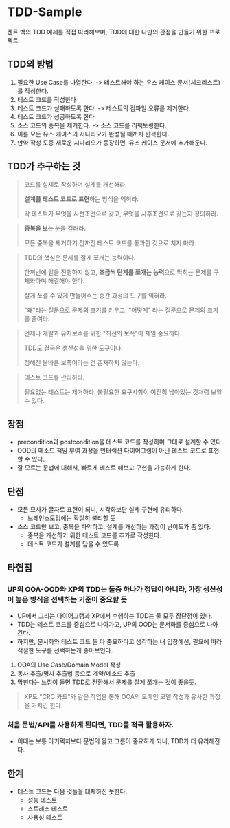 # TDD-Sample

켄트 백의 TDD 예제를 직접 따라해보며, TDD에 대한 나만의 관점을 만들기 위한 프로젝트

## TDD의 방법
1. 필요한 Use Case를 나열한다. -> 테스트해야 하는 유스 케이스 문서(체크리스트)를 작성한다.
2. 테스트 코드를 작성한다
3. 테스트 코드가 실패하도록 한다. -> 테스트의 컴파일 오류를 제거한다.
4. 테스트 코드가 성공하도록 한다.
5. 소스 코드의 중복을 제거한다. -> 소스 코드를 리팩토링한다.
6. 이를 모든 유스 케이스의 시나리오가 완성될 때까지 반복한다.
7. 만약 작성 도중 새로운 시나리오가 등장하면, 유스 케이스 문서에 추가해둔다.

## TDD가 추구하는 것
> 코드를 실제로 작성하며 설계를 개선해라.
> 
> **설계를 테스트 코드로 표현**하는 방식을 익혀라. 
> 
> 각 테스트가 무엇을 사전조건으로 갖고, 무엇을 사후조건으로 갖는지 정의하라.

> **중복을 보는 눈**을 길러라.
> 
> 모든 중복을 제거하기 전까진 테스트 코드를 통과한 것으로 치지 마라.

> TDD의 핵심은 문제를 잘게 쪼개는 능력이다. 
> 
> 한꺼번에 일을 진행하지 않고, **조금씩 단계를 쪼개는 능력**으로 막히는 문제를 구체화하며 해결해야 한다.
> 
> 잘게 쪼갤 수 있게 만들어주는 중간 과정의 도구를 익혀라.
> 
> "왜"라는 질문으로 문제의 크기를 키우고, "어떻게" 라는 질문으로 문제의 크기를 줄여라.

> 언제나 개발과 유지보수를 위한 "최선의 보폭"이 제일 중요하다.
> 
> TDD도 결국은 생산성을 위한 도구이다.
> 
> 정해진 올바른 보폭이라는 건 존재하지 않는다.

> 테스트 코드를 관리하라.
>
> 필요없는 테스트는 제거하라.
> 불필요한 요구사항이 여전히 남아있는 것처럼 보일 수 있다.

## 장점
- precondition과 postcondition을 테스트 코드를 작성하며 그대로 설계할 수 있다.
- OOD의 메소드 책임 부여 과정을 인터랙션 다이어그램이 아닌 테스트 코드로 표현할 수 있다.
- 잘 모르는 문법에 대해서, 빠르게 테스트 해보고 구현을 가능하게 한다.

## 단점
- 모든 묘사가 글자로 표현이 되니, 시각화보단 실제 구현에 유리하다.
  - 브레인스토밍에는 확실히 불리할 듯
- 소스 코드만 보고, 중복을 파악하고, 설계를 개선하는 과정이 난이도가 좀 있다.
  - 중복을 개선하기 위한 테스트 코드를 추가로 작성한다.
  - 테스트 코드가 설계를 담을 수 있도록

## 타협점
### UP의 OOA-OOD와 XP의 TDD는 둘중 하나가 정답이 아니라, 가장 생산성이 높은 방식을 선택하는 기준이 중요할 듯
- UP에서 그리는 다이어그램과 XP에서 수행하는 TDD는 둘 모두 장단점이 있다.
- TDD는 테스트 코드를 중심으로 나아가고, UP의 OOD는 문서화를 중심으로 나아간다.
- 하지만, 문서화와 테스트 코드 둘 다 중요하다고 생각하는 내 입장에선, 필요에 따라 적절한 도구를 선택하는게 좋아보인다. 
1. OOA의 Use Case/Domain Model 작성 
2. 동사 추출/명사 추출법 등으로 계약/메소드 추출
3. 막힌다는 느낌이 들면 TDD로 전환해서 문제를 잘게 쪼개는 것이 좋을듯.
> XP도 "CRC 카드"와 같은 작업을 통해 OOA의 도메인 모델 작성과 유사한 과정을 거치긴 한다.

### 처음 문법/API를 사용하게 된다면, TDD를 적극 활용하자.
- 이때는 보통 아키텍처보다 문법의 옳고 그름이 중요하게 되니, TDD가 더 유리해진다.

## 한계
- 테스트 코드는 다음 것들을 대체하진 못한다.
  - 성능 테스트
  - 스트레스 테스트
  - 사용성 테스트